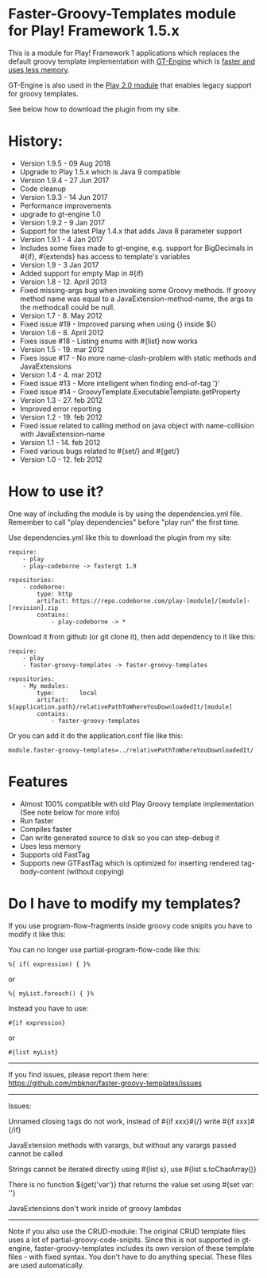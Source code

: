 Faster-Groovy-Templates module for Play! Framework 1.5.x
=====================

This is a module for Play! Framework 1 applications which replaces the default groovy template implementation with [GT-Engine](https://github.com/mbknor/gt-engine) which is [faster and uses less memory](http://kjetland.com/blog/2011/11/playframework-new-faster-groovy-template-engine/).

GT-Engine is also used in the [Play 2.0 module](https://github.com/mbknor/gt-engine-play2) that enables legacy support for groovy templates.

See below how to download the plugin from my site.

History:
=============

 * Version 1.9.5 - 09 Aug 2018
  * Upgrade to Play 1.5.x which is Java 9 compatible
 * Version 1.9.4 - 27 Jun 2017
  * Code cleanup
 * Version 1.9.3 - 14 Jun 2017
  * Performance improvements
  * upgrade to gt-engine 1.0
 * Version 1.9.2 - 9 Jan 2017
  * Support for the latest Play 1.4.x that adds Java 8 parameter support
 * Version 1.9.1 - 4 Jan 2017
  * Includes some fixes made to gt-engine, e.g. support for BigDecimals in #{if}, #{extends} has access to template's variables
 * Version 1.9 - 3 Jan 2017
  * Added support for empty Map in #{if}
 * Version 1.8 - 12. April 2013
  * Fixed missing-args bug when invoking some Groovy methods. If groovy method name was equal to a JavaExtension-method-name, the args to the methodcall could be null.
 * Version 1.7 - 8. May 2012
  * Fixed issue #19 - Improved parsing when using {} inside ${}
 * Version 1.6 - 8. April 2012
  * Fixes issue #18 - Listing enums with #{list} now works
 * Version 1.5 - 19. mar 2012
  * Fixes issue #17 - No more name-clash-problem with static methods and JavaExtensions
 * Version 1.4 - 4. mar 2012
  * Fixed issue #13 - More intelligent when finding end-of-tag '}'
  * Fixed issue #14 - GroovyTemplate.ExecutableTemplate.getProperty
 * Version 1.3 - 27. feb 2012
  * Improved error reporting 
 * Version 1.2 - 19. feb 2012
  * Fixed issue related to calling method on java object with name-collision with JavaExtension-name
 * Version 1.1 - 14. feb 2012
  * Fixed various bugs related to #{set/} and #{get/}
 * Version 1.0 - 12. feb 2012

How to use it?
============

One way of including the module is by using the dependencies.yml file. Remember to call "play dependencies" before "play run" the first time.


Use dependencies.yml like this to download the plugin from my site:

    require:
        - play
        - play-codeborne -> fastergt 1.9
    
    repositories:
        - codeborne:
            type: http
            artifact: https://repo.codeborne.com/play-[module]/[module]-[revision].zip
            contains:
                - play-codeborne -> *



Download it from github (or git clone it), then add dependency to it like this:

	require:
    	- play
    	- faster-groovy-templates -> faster-groovy-templates
	
	repositories:
    	- My modules:
        	type:       local
        	artifact:   ${application.path}/relativePathToWhereYouDownloadedIt/[module]
        	contains:
            	- faster-groovy-templates

Or you can add it do the application.conf file like this:

	module.faster-groovy-templates=../relativePathToWhereYouDownloadedIt/


Features
==========
 * Almost 100% compatible with old Play Groovy template implementation (See note below for more info)
 * Run faster
 * Compiles faster
 * Can write generated source to disk so you can step-debug it
 * Uses less memory
 * Supports old FastTag
 * Supports new GTFastTag which is optimized for inserting rendered tag-body-content (without copying)

Do I have to modify my templates?
==========

If you use program-flow-fragments inside groovy code snipits you have to modify it like this:

You can no longer use partial-program-flow-code like this:

	%{ if( expression) { }%
or

	%{ myList.foreach() { }%

Instead you have to use:
	
	#{if expression}
	
or

	#{list myList}

----------------

If you find issues, please report them here: https://github.com/mbknor/faster-groovy-templates/issues

---------------

Issues:

Unnamed closing tags do not work, instead of #{if xxx}#{/} write #{if xxx}#{/if}

JavaExtension methods with varargs, but without any varargs passed cannot be called

Strings cannot be iterated directly using #{list s}, use #{list s.toCharArray()}

There is no function ${get('var')} that returns the value set using #{set var: ''}

JavaExtensions don't work inside of groovy lambdas

---------------

Note if you also use the CRUD-module: The original CRUD template files uses a lot of partial-groovy-code-snipits. Since this is not supported in gt-engine, faster-groovy-templates includes its own version of these template files - with fixed syntax. You don't have to do anything special. These files are used automatically.

